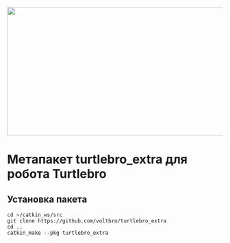 <img src="https://user-images.githubusercontent.com/57194638/201707251-5aa29404-2494-4e16-be4a-0cd821a1c0d9.png" width="800" height="300">

#  Метапакет turtlebro_extra для робота Turtlebro


## Установка пакета

```
cd ~/catkin_ws/src
git clone https://github.com/voltbro/turtlebro_extra
cd ..
catkin_make --pkg turtlebro_extra
```


